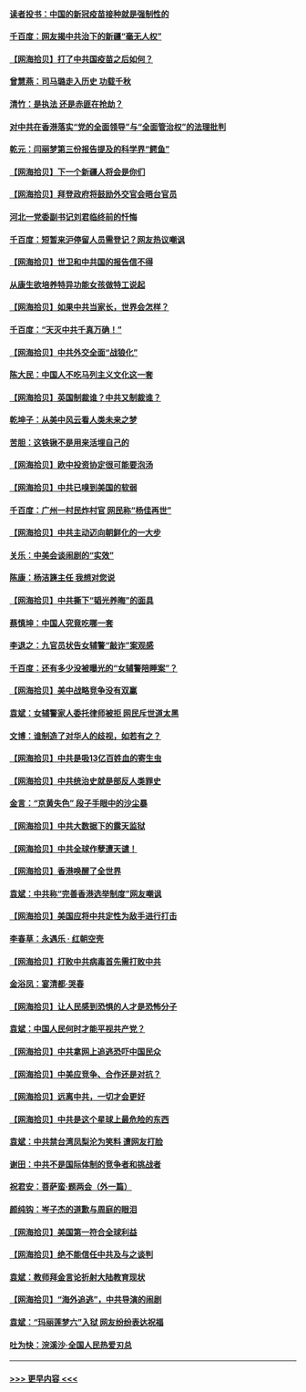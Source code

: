 #### [读者投书：中国的新冠疫苗接种就是强制性的](../pages/nsc993/n12859932.md?t=04060902) 
#### [千百度：网友揭中共治下的新疆“毫无人权”](../pages/nsc993/n12858385.md?t=04060902) 
#### [【网海拾贝】打了中共国疫苗之后如何？](../pages/nsc993/n12857866.md?t=04060902) 
#### [曾慧燕：司马璐走入历史 功载千秋](../pages/nsc993/n12856996.md?t=04060902) 
#### [清竹：是执法 还是赤匪在抢劫？](../pages/nsc993/n12856952.md?t=04060902) 
#### [对中共在香港落实“党的全面领导”与“全面管治权”的法理批判](../pages/nsc993/n12856929.md?t=04060902) 
#### [乾元：闫丽梦第三份报告提及的科学界“鳄鱼”](../pages/nsc993/n12855985.md?t=04060902) 
#### [【网海拾贝】下一个新疆人将会是你们](../pages/nsc993/n12855864.md?t=04060902) 
#### [【网海拾贝】拜登政府将鼓励外交官会晤台官员](../pages/nsc993/n12853615.md?t=04060902) 
#### [河北一党委副书记刘君临终前的忏悔](../pages/nsc993/n12849420.md?t=04060902) 
#### [千百度：短暂来沪停留人员需登记？网友热议嘲讽](../pages/nsc993/n12853497.md?t=04060902) 
#### [【网海拾贝】世卫和中共国的报告信不得](../pages/nsc993/n12850902.md?t=04060902) 
#### [从康生欲培养特异功能女孩做特工说起](../pages/nsc993/n12849289.md?t=04060902) 
#### [【网海拾贝】如果中共当家长，世界会怎样？](../pages/nsc993/n12848436.md?t=04060902) 
#### [千百度：“天灭中共千真万确！”](../pages/nsc993/n12845659.md?t=04060902) 
#### [【网海拾贝】中共外交全面“战狼化”](../pages/nsc993/n12845607.md?t=04060902) 
#### [陈大民：中国人不吃马列主义文化这一套](../pages/nsc993/n12842496.md?t=04060902) 
#### [【网海拾贝】英国制裁谁？中共又制裁谁？](../pages/nsc993/n12840909.md?t=04060902) 
#### [乾坤子：从美中风云看人类未来之梦](../pages/nsc993/n12840590.md?t=04060902) 
#### [苦胆：这铁锹不是用来活埋自己的](../pages/nsc993/n12839512.md?t=04060902) 
#### [【网海拾贝】欧中投资协定很可能要泡汤](../pages/nsc993/n12835122.md?t=04060902) 
#### [【网海拾贝】中共已嗅到美国的软弱](../pages/nsc993/n12832411.md?t=04060902) 
#### [千百度：广州一村民炸村官 网民称“杨佳再世”](../pages/nsc993/n12832380.md?t=04060902) 
#### [【网海拾贝】中共主动迈向朝鲜化的一大步](../pages/nsc993/n12829887.md?t=04060902) 
#### [关乐：中美会谈闹剧的“实效”](../pages/nsc993/n12826698.md?t=04060902) 
#### [陈康：杨洁篪主任  我想对您说](../pages/nsc993/n12826609.md?t=04060902) 
#### [【网海拾贝】中共撕下“韬光养晦”的面具](../pages/nsc993/n12826459.md?t=04060902) 
#### [蔡慎坤：中国人究竟吃哪一套](../pages/nsc993/n12826010.md?t=04060902) 
#### [李退之：九官员状告女辅警“敲诈”案观感](../pages/nsc993/n12823984.md?t=04060902) 
#### [千百度：还有多少没被曝光的“女辅警陪睡案”？](../pages/nsc993/n12822136.md?t=04060902) 
#### [【网海拾贝】美中战略竞争没有双赢](../pages/nsc993/n12822105.md?t=04060902) 
#### [袁斌：女辅警家人委托律师被拒 网民斥世道太黑](../pages/nsc993/n12822004.md?t=04060902) 
#### [文博：谁制造了对华人的歧视，如若有之？](../pages/nsc993/n12821635.md?t=04060902) 
#### [【网海拾贝】中共是吸13亿百姓血的寄生虫](../pages/nsc993/n12819191.md?t=04060902) 
#### [【网海拾贝】中共统治史就是部反人类罪史](../pages/nsc993/n12816738.md?t=04060902) 
#### [金言：“京黄失色” 段子手眼中的沙尘暴](../pages/nsc993/n12815700.md?t=04060902) 
#### [【网海拾贝】中共大数据下的露天监狱](../pages/nsc993/n12811075.md?t=04060902) 
#### [【网海拾贝】中共全球作孽遭天谴！](../pages/nsc993/n12810258.md?t=04060902) 
#### [【网海拾贝】香港唤醒了全世界](../pages/nsc993/n12809100.md?t=04060902) 
#### [袁斌：中共称“完善香港选举制度”网友嘲讽](../pages/nsc993/n12808994.md?t=04060902) 
#### [【网海拾贝】美国应将中共定性为敌手进行打击](../pages/nsc993/n12806870.md?t=04060902) 
#### [李春草：永遇乐 · 红朝空壳](../pages/nsc993/n12805365.md?t=04060902) 
#### [【网海拾贝】打败中共病毒首先需打败中共](../pages/nsc993/n12803930.md?t=04060902) 
#### [金浴凤：宴清都‧哭春](../pages/nsc993/n12801601.md?t=04060902) 
#### [【网海拾贝】让人民感到恐惧的人才是恐怖分子](../pages/nsc993/n12799347.md?t=04060902) 
#### [袁斌：中国人民何时才能平视共产党？](../pages/nsc993/n12799306.md?t=04060902) 
#### [【网海拾贝】中共拿网上追逃恐吓中国民众](../pages/nsc993/n12796905.md?t=04060902) 
#### [【网海拾贝】中美应竞争、合作还是对抗？](../pages/nsc993/n12794675.md?t=04060902) 
#### [【网海拾贝】远离中共，一切才会更好](../pages/nsc993/n12793572.md?t=04060902) 
#### [【网海拾贝】中共是这个星球上最危险的东西](../pages/nsc993/n12791400.md?t=04060902) 
#### [袁斌：中共禁台湾凤梨沦为笑料 遭网友打脸](../pages/nsc993/n12791335.md?t=04060902) 
#### [谢田：中共不是国际体制的竞争者和挑战者](../pages/nsc993/n12791212.md?t=04060902) 
#### [祝君安：菩萨蛮·题两会（外一篇）](../pages/nsc993/n12786801.md?t=04060902) 
#### [颜纯钩：岑子杰的道歉与周庭的眼泪](../pages/nsc993/n12786775.md?t=04060902) 
#### [【网海拾贝】美国第一符合全球利益](../pages/nsc993/n12786666.md?t=04060902) 
#### [【网海拾贝】绝不能信任中共及与之谈判](../pages/nsc993/n12784266.md?t=04060902) 
#### [袁斌：教师拜金言论折射大陆教育现状](../pages/nsc993/n12783868.md?t=04060902) 
#### [【网海拾贝】“海外追逃”，中共导演的闹剧](../pages/nsc993/n12781638.md?t=04060902) 
#### [袁斌：“玛丽莲梦六”入狱 网友纷纷表达祝福](../pages/nsc993/n12781432.md?t=04060902) 
#### [吐为快：浣溪沙·全国人民热爱刃总](../pages/nsc993/n12781393.md?t=04060902) 

----
#### [ >>> 更早内容 <<< ](../indexes/nsc993-earlier.md)

